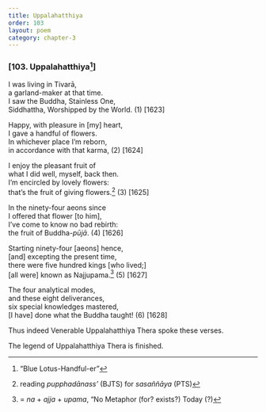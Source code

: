 ```yaml
---
title: Uppalahatthiya
order: 103
layout: poem
category: chapter-3
---
```


### \[103. Uppalahatthiya[^1]\]

I was living in Tivarā,  
a garland-maker at that time.  
I saw the Buddha, Stainless One,  
Siddhattha, Worshipped by the World. (1) \[1623\]

Happy, with pleasure in \[my\] heart,  
I gave a handful of flowers.  
In whichever place I’m reborn,  
in accordance with that karma, (2) \[1624\]

I enjoy the pleasant fruit of  
what I did well, myself, back then.  
I’m encircled by lovely flowers:  
that’s the fruit of giving flowers.[^2] (3) \[1625\]

In the ninety-four aeons since  
I offered that flower \[to him\],  
I’ve come to know no bad rebirth:  
the fruit of Buddha-*pūjā*. (4) \[1626\]

Starting ninety-four \[aeons\] hence,  
\[and\] excepting the present time,  
there were five hundred kings \[who lived;\]  
\[all were\] known as Najjupama.[^3] (5) \[1627\]

The four analytical modes,  
and these eight deliverances,  
six special knowledges mastered,  
\[I have\] done what the Buddha taught! (6) \[1628\]

Thus indeed Venerable Uppalahatthiya Thera spoke these verses.

The legend of Uppalahatthiya Thera is finished.

[^1]: “Blue Lotus-Handful-er”

[^2]: reading *pupphadānass’* (BJTS) for *sasaññāya* (PTS)

[^3]: = *na* + *ajja* + *upama*, “No Metaphor (for? exists?) Today (?)
